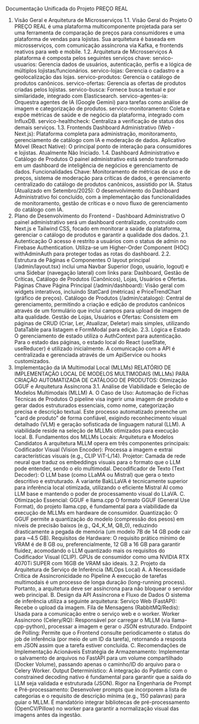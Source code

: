 Documentação Unificada do Projeto PREÇO REAL
1. Visão Geral e Arquitetura de Microsserviços
1.1. Visão Geral do Projeto
O PREÇO REAL é uma plataforma multicomponente projetada para ser uma ferramenta de comparação de preços para consumidores e uma plataforma de vendas para lojistas. Sua arquitetura é baseada em microsserviços, com comunicação assíncrona via Kafka, e frontends reativos para web e mobile.
1.2. Arquitetura de Microsserviços
A plataforma é composta pelos seguintes serviços chave:
servico-usuarios: Gerencia dados de usuários, autenticação, perfis e a lógica de múltiplos lojistas/funcionários.
servico-lojas: Gerencia o cadastro e a geolocalização das lojas.
servico-produtos: Gerencia o catálogo de produtos canônicos.
servico-ofertas: Gerencia as ofertas de produtos criadas pelos lojistas.
servico-busca: Fornece busca textual e por similaridade, integrado com Elasticsearch.
servico-agentes-ia: Orquestra agentes de IA (Google Gemini) para tarefas como análise de imagem e categorização de produtos.
servico-monitoramento: Coleta e expõe métricas de saúde e de negócio da plataforma, integrado com InfluxDB.
servico-healthcheck: Centraliza a verificação de status dos demais serviços.
1.3. Frontends
Dashboard Administrativo (Web - Next.js): Plataforma completa para administração, monitoramento, gerenciamento de catálogo com IA e moderação de dados.
Aplicativo Móvel (React Native): O principal ponto de interação para consumidores e lojistas. Atualmente Não Iniciado.
1.4. Dashboard Administrativo e Catálogo de Produtos
O painel administrativo está sendo transformado em um dashboard de inteligência de negócios e gerenciamento de dados.
Funcionalidades Chave: Monitoramento de métricas de uso e de preços, sistema de moderação para críticas de dados, e gerenciamento centralizado do catálogo de produtos canônicos, assistido por IA.
Status (Atualizado em Setembro/2025): O desenvolvimento do Dashboard Administrativo foi concluído, com a implementação das funcionalidades de monitoramento, gestão de críticas e o novo fluxo de gerenciamento do catálogo com IA.
2. Plano de Desenvolvimento do Frontend - Dashboard Administrativo
O painel administrativo será um dashboard centralizado, construído com Next.js e Tailwind CSS, focado em monitorar a saúde da plataforma, gerenciar o catálogo de produtos e garantir a qualidade dos dados.
2.1. Autenticação
O acesso é restrito a usuários com o status de admin no Firebase Authentication. Utiliza-se um Higher-Order Component (HOC) withAdminAuth para proteger todas as rotas do dashboard.
2.2. Estrutura de Páginas e Componentes
O layout principal (/admin/layout.tsx) inclui uma Navbar Superior (logo, usuário, logout) e uma Sidebar (navegação lateral) com links para: Dashboard, Gestão de Críticas, Catálogo de Produtos (Canônicos), Lojas, Usuários e Ofertas.
Páginas Chave
Página Principal (/admin/dashboard): Visão geral com widgets interativos, incluindo StatCard (métricas) e PriceTrendChart (gráfico de preços).
Catálogo de Produtos (/admin/catalogo): Central de gerenciamento, permitindo a criação e edição de produtos canônicos através de um formulário que inclui campos para upload de imagem de alta qualidade.
Gestão de Lojas, Usuários e Ofertas: Consistem em páginas de CRUD (Criar, Ler, Atualizar, Deletar) mais simples, utilizando DataTable para listagem e FormModal para edição.
2.3. Lógica e Estado
O gerenciamento de estado utiliza o AuthContext para autenticação. Para o estado das páginas, o estado local do React (useState, useReducer) é utilizado inicialmente. A comunicação com a API é centralizada e gerenciada através de um ApiService ou hooks customizados.
3. Implementação da IA Multimodal Local (MLLMs)
RELATÓRIO DE IMPLEMENTAÇÃO LOCAL DE MODELOS MULTIMODAIS (MLLMs) PARA CRIAÇÃO AUTOMATIZADA DE CATÁLOGO DE PRODUTOS: Otimização GGUF e Arquitetura Assíncrona
3.1. Análise de Viabilidade e Seleção de Modelos Multimodais (MLLM)
A. O Caso de Uso: Automação de Fichas Técnicas de Produtos
O pipeline visa ingerir uma imagem de produto e gerar dados estruturados essenciais, como nome, categorização precisa e descrição textual. Este processo automatizado preenche um "card de produto" de forma confiável, exigindo reconhecimento visual detalhado (VLM) e geração sofisticada de linguagem natural (LLM). A viabilidade reside na seleção de MLLMs otimizados para execução local.
B. Fundamentos dos MLLMs Locais: Arquitetura e Modelos Candidatos
A arquitetura MLLM opera em três componentes principais:
Codificador Visual (Vision Encoder): Processa a imagem e extrai características visuais (e.g., CLIP ViT-L/14).
Projetor: Camada de rede neural que traduz os embeddings visuais para o formato que o LLM pode entender, sendo o elo multimodal.
Decodificador de Texto (Text Decoder): O LLM base (como LLaMA ou Mistral) que gera o texto descritivo e estruturado.
A variante BakLLaVA é tecnicamente superior para inferência local otimizada, utilizando o eficiente Mistral AI como LLM base e mantendo o poder de processamento visual do LLaVA.
C. Otimização Essencial: GGUF e llama.cpp
O formato GGUF (General Use Format), do projeto llama.cpp, é fundamental para a viabilidade da execução de MLLMs em hardware de consumidor.
Quantização: O GGUF permite a quantização do modelo (compressão dos pesos) em níveis de precisão baixos (e.g., Q4_K_M, Q8_0), reduzindo drasticamente a pegada de memória (um modelo 7B de 14 GB pode cair para ~4.5 GB).
Requisitos de Hardware: O requisito prático mínimo de VRAM é de 8 GB ou, preferencialmente, 12 GB a 16 GB para garantir fluidez, acomodando o LLM quantizado mais os requisitos do Codificador Visual (CLIP). GPUs de consumidor como uma NVIDIA RTX 4070Ti SUPER com 16GB de VRAM são ideais.
3.2. Projeto da Arquitetura de Serviço de Inferência (MLOps Local)
A. A Necessidade Crítica de Assincronicidade no Pipeline
A execução de tarefas multimodais é um processo de longa duração (long-running process). Portanto, a arquitetura deve ser assíncrona para não bloquear o servidor web principal.
B. Design da API Assíncrona e Fluxo de Dados
O sistema de inferência utiliza a seguinte arquitetura:
Serviço Web (FastAPI): Recebe o upload da imagem.
Fila de Mensagens (RabbitMQ/Redis): Usada para a comunicação entre o serviço web e o worker.
Worker Assíncrono (Celery/RQ): Responsável por carregar o MLLM (via llama-cpp-python), processar a imagem e gerar o JSON estruturado.
Endpoint de Polling: Permite que o Frontend consulte periodicamente o status do job de inferência (por meio de um ID da tarefa), retornando a resposta em JSON assim que a tarefa estiver concluída.
C. Recomendações de Implementação Acionáveis
Estratégia de Armazenamento: Implementar o salvamento de arquivos no FastAPI para um volume compartilhado (Docker Volume), passando apenas o caminho/ID do arquivo para o Celery Worker.
Output Determinístico: A integração do Pydantic com o constrained decoding nativo é fundamental para garantir que a saída do LLM seja validada e estruturada (JSON).
Rigor na Engenharia de Prompt e Pré-processamento: Desenvolver prompts que incorporem a lista de categorias e o requisito de descrição mínima (e.g., 150 palavras) para guiar o MLLM. É mandatório integrar bibliotecas de pré-processamento (OpenCV/Pillow) no worker para garantir a normalização visual das imagens antes da ingestão.